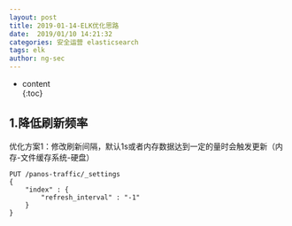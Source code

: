 ```yaml
---
layout: post  
title: 2019-01-14-ELK优化思路
date:  2019/01/10 14:21:32  
categories: 安全运营 elasticsearch 
tags: elk  
author: ng-sec  
---
```


* content  
{:toc}

## 1.降低刷新频率
优化方案1：修改刷新间隔，默认1s或者内存数据达到一定的量时会触发更新（内存-文件缓存系统-硬盘）

``` ruby?linenums
PUT /panos-traffic/_settings
{
    "index" : {
        "refresh_interval" : "-1"
    }
}
```